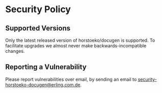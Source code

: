 # Security Policy

## Supported Versions

Only the latest released version of horstoeko/docugen is supported.
To facilitate upgrades we almost never make backwards-incompatible changes.

## Reporting a Vulnerability

Please report vulnerabilities over email, by sending an email to security-horstoeko-docugen@erling.com.de.
